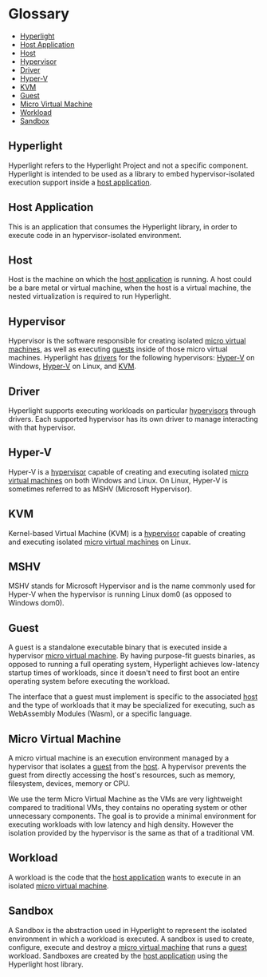 # Glossary

* [Hyperlight](#hyperlight)
* [Host Application](#host-application)
* [Host](#host)
* [Hypervisor](#hypervisor)
* [Driver](#driver)
* [Hyper-V](#hyper-v)
* [KVM](#kvm)
* [Guest](#guest)
* [Micro Virtual Machine](#micro-virtual-machine)
* [Workload](#workload)
* [Sandbox](#sandbox)

## Hyperlight

Hyperlight refers to the Hyperlight Project and not a specific component. Hyperlight is intended to be used as a library to embed hypervisor-isolated execution support inside a [host application](#host-application).

## Host Application

This is an application that consumes the Hyperlight library, in order to execute code in an hypervisor-isolated environment.

## Host

Host is the machine on which the [host application](#host-application) is running. A host could be a bare metal or virtual machine, when the host is a virtual machine, the nested virtualization is required to run Hyperlight.

## Hypervisor

Hypervisor is the software responsible for creating isolated [micro virtual machines](#micro-virtual-machine), as well as executing [guests](#guest) inside of those micro virtual machines. Hyperlight has [drivers](#driver) for the following hypervisors: [Hyper-V](#hyper-v) on Windows, [Hyper-V](#hyper-v) on Linux, and [KVM](#kvm).

## Driver

Hyperlight supports executing workloads on particular [hypervisors](#hypervisor) through drivers. Each supported hypervisor has its own driver to manage interacting with that hypervisor.

## Hyper-V

Hyper-V is a [hypervisor](#hypervisor) capable of creating and executing isolated [micro virtual machines](#micro-virtual-machine) on both Windows and Linux. On Linux, Hyper-V is sometimes referred to as MSHV (Microsoft Hypervisor).

## KVM

Kernel-based Virtual Machine (KVM) is a [hypervisor](#hypervisor) capable of creating and executing isolated [micro virtual machines](#micro-virtual-machine) on Linux.

## MSHV

MSHV stands for Microsoft Hypervisor and is the name commonly used for Hyper-V when the hypervisor is running Linux dom0 (as opposed to Windows dom0).

## Guest

A guest is a standalone executable binary that is executed inside a hypervisor [micro virtual machine](#micro-virtual-machine). By having purpose-fit guests binaries, as opposed to running a full operating system, Hyperlight achieves low-latency startup times of workloads, since it doesn't need to first boot an entire operating system before executing the workload.

The interface that a guest must implement is specific to the associated [host](#host) and the type of workloads that it may be specialized for executing, such as WebAssembly Modules (Wasm), or a specific language.

## Micro Virtual Machine

A micro virtual machine is an execution environment managed by a hypervisor that isolates a [guest](#guest) from the [host](#host). A hypervisor prevents the guest from directly accessing the host's resources, such as memory, filesystem, devices, memory or CPU.

We use the term Micro Virtual Machine as the VMs are very lightweight compared to traditional VMs, they contains no operating system or other unnecessary components. The goal is to provide a minimal environment for executing workloads with low latency and high density. However the isolation provided by the hypervisor is the same as that of a traditional VM.

## Workload

A workload is the code that the [host application](#host-application) wants to execute in an isolated [micro virtual machine](#micro-virtual-machine).

## Sandbox

A Sandbox is the abstraction used in Hyperlight to represent the isolated environment in which a workload is executed. A sandbox is used to create, configure, execute and destroy a [micro virtual machine](#micro-virtual-machine) that runs a [guest](#guest) workload. Sandboxes are created by the [host application](#host-application) using the Hyperlight host library.
